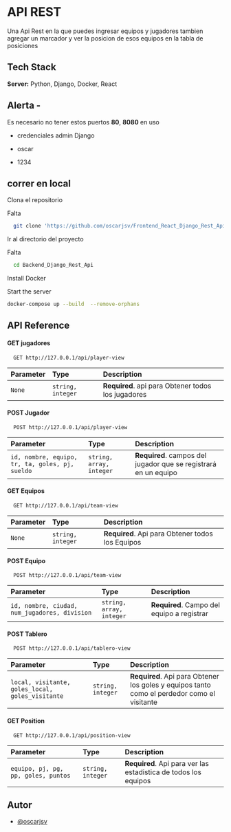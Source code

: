 
# API REST 

Una Api Rest en la que puedes ingresar equipos y jugadores tambien agregar un marcador y ver la posicion de esos equipos en la tabla de posiciones

## Tech Stack

**Server:** Python, Django, Docker, React

## Alerta -

Es necesario no tener estos puertos  **80**, **8080** en uso

  
  
- credenciales admin Django


- oscar

- 1234


  
## correr en local

Clona el repositorio

Falta
```bash
  git clone 'https://github.com/oscarjsv/Frontend_React_Django_Rest_Api.git'
```

Ir al directorio del proyecto

Falta
```bash
  cd Backend_Django_Rest_Api
```

Install Docker

Start the server

```bash
docker-compose up --build  --remove-orphans
```

  
## API Reference

#### GET jugadores

```http
  GET http://127.0.0.1/api/player-view

```

| Parameter | Type     | Description                |
| :-------- | :------- | :------------------------- |
| `None` | `string, integer` | **Required**. api para Obtener todos los jugadores |

#### POST Jugador

```http
  POST http://127.0.0.1/api/player-view
```

| Parameter | Type     | Description                       |
| :-------- | :------- | :-------------------------------- |
| `id, nombre, equipo, tr, ta, goles, pj, sueldo`      | `string, array, integer` | **Required**. campos del jugador que se registrará en un equipo |


#### GET Equipos

```http
  GET http://127.0.0.1/api/team-view
```

| Parameter | Type     | Description                       |
| :-------- | :------- | :-------------------------------- |
| `None`      | `string, integer` | **Required**. Api para Obtener todos los Equipos |

#### POST Equipo

```http
  POST http://127.0.0.1/api/team-view
```

| Parameter | Type     | Description                       |
| :-------- | :------- | :-------------------------------- |
| `id, nombre, ciudad, num_jugadores, division`      | `string, array, integer` | **Required**. Campo del equipo a registrar |

#### POST Tablero

```http
  POST http://127.0.0.1/api/tablero-view
```

| Parameter | Type     | Description                       |
| :-------- | :------- | :-------------------------------- |
| `local, visitante, goles_local, goles_visitante`      | `string, integer` | **Required**. Api para Obtener los goles y equipos tanto como el perdedor como el visitante |

#### GET Position

```http
  GET http://127.0.0.1/api/position-view
```

| Parameter | Type     | Description                       |
| :-------- | :------- | :-------------------------------- |
| `equipo, pj, pg, pp, goles, puntos`      | `string, integer` | **Required**. Api para ver las estadistica de todos los equipos |





  
## Autor

- [@oscarjsv](https://www.github.com/oscarjsv)